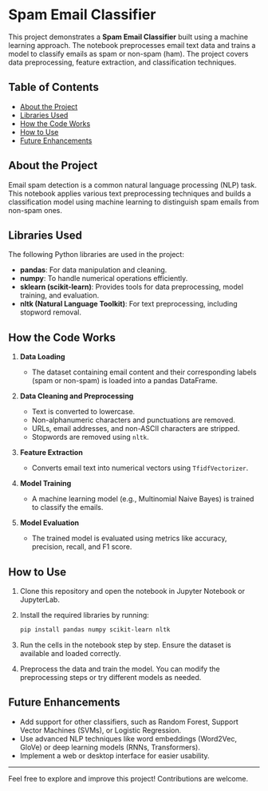 # Spam Email Classifier

This project demonstrates a **Spam Email Classifier** built using a machine learning approach. The notebook preprocesses email text data and trains a model to classify emails as spam or non-spam (ham). The project covers data preprocessing, feature extraction, and classification techniques.

## Table of Contents

- [About the Project](#about-the-project)
- [Libraries Used](#libraries-used)
- [How the Code Works](#how-the-code-works)
- [How to Use](#how-to-use)
- [Future Enhancements](#future-enhancements)

## About the Project

Email spam detection is a common natural language processing (NLP) task. This notebook applies various text preprocessing techniques and builds a classification model using machine learning to distinguish spam emails from non-spam ones.

## Libraries Used

The following Python libraries are used in the project:

- **pandas**: For data manipulation and cleaning.
- **numpy**: To handle numerical operations efficiently.
- **sklearn (scikit-learn)**: Provides tools for data preprocessing, model training, and evaluation.
- **nltk (Natural Language Toolkit)**: For text preprocessing, including stopword removal.

## How the Code Works

1. **Data Loading**
   - The dataset containing email content and their corresponding labels (spam or non-spam) is loaded into a pandas DataFrame.

2. **Data Cleaning and Preprocessing**
   - Text is converted to lowercase.
   - Non-alphanumeric characters and punctuations are removed.
   - URLs, email addresses, and non-ASCII characters are stripped.
   - Stopwords are removed using `nltk`.

3. **Feature Extraction**
   - Converts email text into numerical vectors using `TfidfVectorizer`.

4. **Model Training**
   - A machine learning model (e.g., Multinomial Naive Bayes) is trained to classify the emails.

5. **Model Evaluation**
   - The trained model is evaluated using metrics like accuracy, precision, recall, and F1 score.

## How to Use

1. Clone this repository and open the notebook in Jupyter Notebook or JupyterLab.

2. Install the required libraries by running:
   ```bash
   pip install pandas numpy scikit-learn nltk
   ```

3. Run the cells in the notebook step by step. Ensure the dataset is available and loaded correctly.

4. Preprocess the data and train the model. You can modify the preprocessing steps or try different models as needed.

## Future Enhancements

- Add support for other classifiers, such as Random Forest, Support Vector Machines (SVMs), or Logistic Regression.
- Use advanced NLP techniques like word embeddings (Word2Vec, GloVe) or deep learning models (RNNs, Transformers).
- Implement a web or desktop interface for easier usability.

---

Feel free to explore and improve this project! Contributions are welcome.
